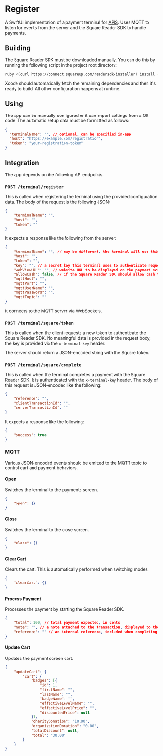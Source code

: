 # Register

A SwiftUI implementation of a payment terminal for [APIS]. Uses MQTT to
listen for events from the server and the Square Reader SDK to handle payments.

[APIS]: https://github.com/furthemore/APIS

## Building

The Square Reader SDK must be downloaded manually. You can do this by running
the following script in the project root directory:

```bash
ruby <(curl https://connect.squareup.com/readersdk-installer) install --app-id $APP_ID --repo-password $ACCESS_TOKEN
```

Xcode should automatically fetch the remaining dependencies and then it's ready
to build! All other configuration happens at runtime.

## Using

The app can be manually configured or it can import settings from a QR code. The
automatic setup data must be formatted as follows:

```json
{
  "terminalName": "", // optional, can be specified in-app
  "host": "https://example.com/registration",
  "token": "your-registration-token"
}
```

## Integration

The app depends on the following API endpoints.

### `POST /terminal/register`

This is called when registering the terminal using the provided configuration
data. The body of the request is the following JSON:

```json
{
    "terminalName": "",
    "host": "",
    "token": ""
}
```

It expects a response like the following from the server:

```json
{
    "terminalName": "", // may be different, the terminal will use this value
    "host": "",
    "token": "",
    "key": "", // a secret key this terminal uses to authenticate requests
    "webViewURL": "", // website URL to be displayed on the payment screen
    "allowCash": false, // if the Square Reader SDK should allow cash transactions
    "mqttHost": "",
    "mqttPort": "",
    "mqttUserName": "",
    "mqttPassword": "",
    "mqttTopic": ""
}
```

It connects to the MQTT server via WebSockets.

### `POST /terminal/square/token`

This is called when the client requests a new token to authenticate the Square
Reader SDK. No meaningful data is provided in the request body, the key is
provided via the `x-terminal-key` header.

The server should return a JSON-encoded string with the Square token.

### `POST /terminal/square/complete`

This is called when the terminal completes a payment with the Square Reader SDK.
It is authenticated with the `x-terminal-key` header. The body of this request
is JSON-encoded like the following:

```json
{
    "reference": "",
    "clientTransactionId": "",
    "serverTransactionId": ""
}
```

It expects a response like the following:

```json
{
    "success": true
}
```

### MQTT

Various JSON-encoded events should be emitted to the MQTT topic to control cart
and payment behaviors.

#### Open

Switches the terminal to the payments screen.

```json
{
    "open": {}
}
```

#### Close

Switches the terminal to the close screen.

```json
{
    "close": {}
}
```

#### Clear Cart

Clears the cart. This is automatically performed when switching modes.

```json
{
    "clearCart": {}
}
```

#### Process Payment

Processes the payment by starting the Square Reader SDK.

```json
{
    "total": 100, // total payment expected, in cents
    "note": "", // a note attached to the transaction, displayed to the user
    "reference": "" // an internal reference, included when completing the transaction
}
```

#### Update Cart

Updates the payment screen cart.

```json
{
    "updateCart": {
        "cart": {
            "badges": [{
                "id": 1,
                "firstName": "",
                "lastName": "",
                "badgeName": "",
                "effectiveLevelName": "",
                "effectiveLevelPrice": "",
                "discountedPrice": null
            }],
            "charityDonation": "10.00",
            "organizationDonation": "0.00",
            "totalDiscount": null,
            "total": "30.00"
        }
    }
}
```
